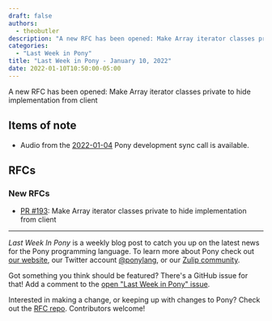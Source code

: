 ```yaml
---
draft: false
authors:
  - theobutler
description: "A new RFC has been opened: Make Array iterator classes private to hide implementation from client"
categories:
  - "Last Week in Pony"
title: "Last Week in Pony - January 10, 2022"
date: 2022-01-10T10:50:00-05:00
---
```


A new RFC has been opened: Make Array iterator classes private to hide implementation from client

<!-- more -->

## Items of note

- Audio from the [2022-01-04](https://sync-recordings.ponylang.io/r/2022-01-04.m4a) Pony development sync call is available.

## RFCs

### New RFCs

- [PR #193](https://github.com/ponylang/rfcs/pull/193): Make Array iterator classes private to hide implementation from client

---

_Last Week In Pony_ is a weekly blog post to catch you up on the latest news for the Pony programming language. To learn more about Pony check out [our website](https://ponylang.io), our Twitter account [@ponylang](https://twitter.com/ponylang), or our [Zulip community](https://ponylang.zulipchat.com).

Got something you think should be featured? There's a GitHub issue for that! Add a comment to the [open "Last Week in Pony" issue](https://github.com/ponylang/ponylang.github.io/issues?q=is%3Aissue+is%3Aopen+label%3Alast-week-in-pony).

Interested in making a change, or keeping up with changes to Pony? Check out the [RFC repo](https://github.com/ponylang/rfcs). Contributors welcome!
